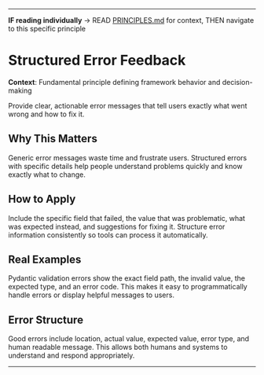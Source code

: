 
---

**IF reading individually** → READ [PRINCIPLES.md](../PRINCIPLES.md#work-approach) for context, THEN navigate to this specific principle


# Structured Error Feedback

**Context**: Fundamental principle defining framework behavior and decision-making


Provide clear, actionable error messages that tell users exactly what went wrong and how to fix it.

## Why This Matters

Generic error messages waste time and frustrate users. Structured errors with specific details help people understand problems quickly and know exactly what to change.

## How to Apply

Include the specific field that failed, the value that was problematic, what was expected instead, and suggestions for fixing it. Structure error information consistently so tools can process it automatically.

## Real Examples

Pydantic validation errors show the exact field path, the invalid value, the expected type, and an error code. This makes it easy to programmatically handle errors or display helpful messages to users.

## Error Structure

Good errors include location, actual value, expected value, error type, and human readable message. This allows both humans and systems to understand and respond appropriately.

---
